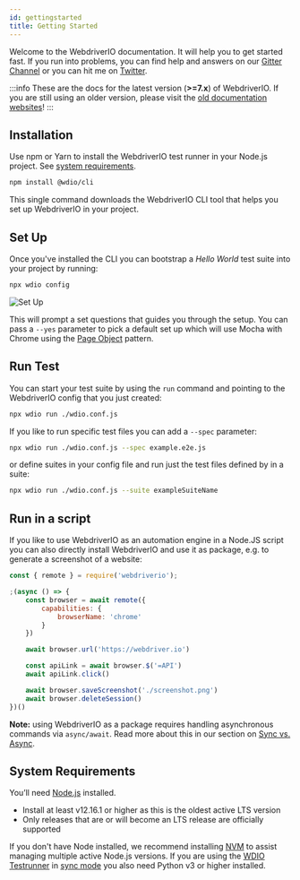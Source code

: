 ```yaml
---
id: gettingstarted
title: Getting Started
---
```


Welcome to the WebdriverIO documentation. It will help you to get started fast. If you run into problems, you can find help and answers on our [Gitter Channel](https://gitter.im/webdriverio/webdriverio) or you can hit me on [Twitter](https://twitter.com/webdriverio).

:::info These are the docs for the latest version (__>=7.x__) of WebdriverIO. If you are still using an older version, please visit the [old documentation websites](/versions)! :::

## Installation

Use npm or Yarn to install the WebdriverIO test runner in your Node.js project. See [system requirements](#system-requirements).

```bash npm2yarn
npm install @wdio/cli
```

This single command downloads the WebdriverIO CLI tool that helps you set up WebdriverIO in your project.

## Set Up

Once you've installed the CLI you can bootstrap a _Hello World_ test suite into your project by running:

```bash
npx wdio config
```

![Set Up](../static/img/setup.gif)

This will prompt a set questions that guides you through the setup. You can pass a `--yes` parameter to pick a default set up which will use Mocha with Chrome using the [Page Object](https://martinfowler.com/bliki/PageObject.html) pattern.

## Run Test

You can start your test suite by using the `run` command and pointing to the WebdriverIO config that you just created:

```bash
npx wdio run ./wdio.conf.js
```

If you like to run specific test files you can add a `--spec` parameter:

```bash
npx wdio run ./wdio.conf.js --spec example.e2e.js
```

or define suites in your config file and run just the test files defined by in a suite:

```bash
npx wdio run ./wdio.conf.js --suite exampleSuiteName
```

## Run in a script

If you like to use WebdriverIO as an automation engine in a Node.JS script you can also directly install WebdriverIO and use it as package, e.g. to generate a screenshot of a website:

```js
const { remote } = require('webdriverio');

;(async () => {
    const browser = await remote({
        capabilities: {
            browserName: 'chrome'
        }
    })

    await browser.url('https://webdriver.io')

    const apiLink = await browser.$('=API')
    await apiLink.click()

    await browser.saveScreenshot('./screenshot.png')
    await browser.deleteSession()
})()
```

__Note:__ using WebdriverIO as a package requires handling asynchronous commands via `async/await`. Read more about this in our section on [Sync vs. Async](./SyncVsAsync.md).

## System Requirements

You’ll need [Node.js](http://nodejs.org) installed.

- Install at least v12.16.1 or higher as this is the oldest active LTS version
- Only releases that are or will become an LTS release are officially supported

If you don't have Node installed, we recommend installing [NVM](https://github.com/creationix/nvm) to assist managing multiple active Node.js versions. If you are using the [WDIO Testrunner](/docs/setuptypes#the-wdio-testrunner) in [sync mode](/docs/sync-vs-async#sync-mode) you also need Python v3 or higher installed.
